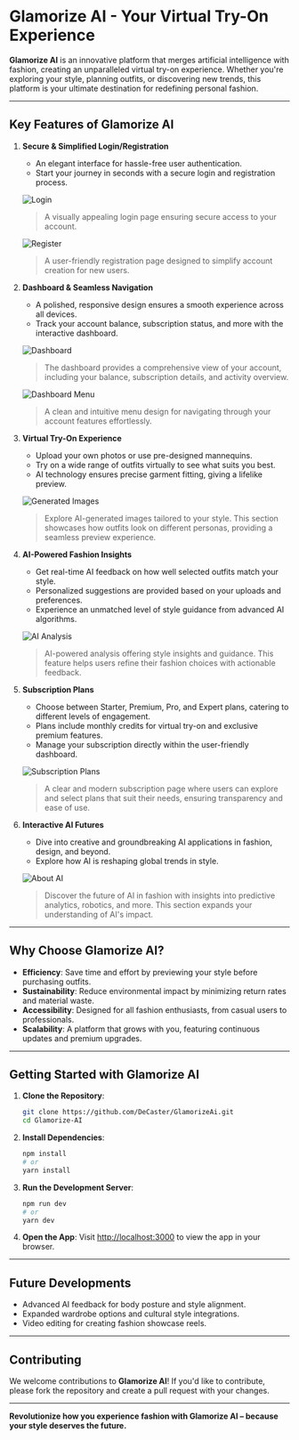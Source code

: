 # Glamorize AI - Your Virtual Try-On Experience

**Glamorize AI** is an innovative platform that merges artificial intelligence with fashion, creating an unparalleled virtual try-on experience. Whether you're exploring your style, planning outfits, or discovering new trends, this platform is your ultimate destination for redefining personal fashion.

---

## Key Features of Glamorize AI

1. **Secure & Simplified Login/Registration**
   - An elegant interface for hassle-free user authentication.
   - Start your journey in seconds with a secure login and registration process.

   ![Login](/projectImages/login.png)
   > A visually appealing login page ensuring secure access to your account.

   ![Register](/projectImages/register.png)
   > A user-friendly registration page designed to simplify account creation for new users.
2. **Dashboard & Seamless Navigation**
   - A polished, responsive design ensures a smooth experience across all devices.
   - Track your account balance, subscription status, and more with the interactive dashboard.

   ![Dashboard](/projectImages/dashboard.png)
   > The dashboard provides a comprehensive view of your account, including your balance, subscription details, and activity overview.

   ![Dashboard Menu](/projectImages/dashboardMenu.png)
   > A clean and intuitive menu design for navigating through your account features effortlessly.
   
3. **Virtual Try-On Experience**
   - Upload your own photos or use pre-designed mannequins.
   - Try on a wide range of outfits virtually to see what suits you best.
   - AI technology ensures precise garment fitting, giving a lifelike preview.

   ![Generated Images](/projectImages/firstAttend.png)
   > Explore AI-generated images tailored to your style. This section showcases how outfits look on different personas, providing a seamless preview experience.

4. **AI-Powered Fashion Insights**
   - Get real-time AI feedback on how well selected outfits match your style.
   - Personalized suggestions are provided based on your uploads and preferences.
   - Experience an unmatched level of style guidance from advanced AI algorithms.

   ![AI Analysis](/projectImages/glamorizeAiConsequensience.png)
   > AI-powered analysis offering style insights and guidance. This feature helps users refine their fashion choices with actionable feedback.

5. **Subscription Plans**
   - Choose between Starter, Premium, Pro, and Expert plans, catering to different levels of engagement.
   - Plans include monthly credits for virtual try-on and exclusive premium features.
   - Manage your subscription directly within the user-friendly dashboard.

   ![Subscription Plans](/projectImages/subscription.png)
   > A clear and modern subscription page where users can explore and select plans that suit their needs, ensuring transparency and ease of use.


6. **Interactive AI Futures**
   - Dive into creative and groundbreaking AI applications in fashion, design, and beyond.
   - Explore how AI is reshaping global trends in style.

   ![About AI](/projectImages/aboutAi.png)
   > Discover the future of AI in fashion with insights into predictive analytics, robotics, and more. This section expands your understanding of AI's impact.

---

## Why Choose Glamorize AI?

- **Efficiency**: Save time and effort by previewing your style before purchasing outfits.
- **Sustainability**: Reduce environmental impact by minimizing return rates and material waste.
- **Accessibility**: Designed for all fashion enthusiasts, from casual users to professionals.
- **Scalability**: A platform that grows with you, featuring continuous updates and premium upgrades.

---

## Getting Started with Glamorize AI

1. **Clone the Repository**:
   ```bash
   git clone https://github.com/DeCaster/GlamorizeAi.git
   cd Glamorize-AI
   ```

2. **Install Dependencies**:
   ```bash
   npm install
   # or
   yarn install
   ```

3. **Run the Development Server**:
   ```bash
   npm run dev
   # or
   yarn dev
   ```

4. **Open the App**:
   Visit [http://localhost:3000](http://localhost:3000) to view the app in your browser.

---

## Future Developments

- Advanced AI feedback for body posture and style alignment.
- Expanded wardrobe options and cultural style integrations.
- Video editing for creating fashion showcase reels.

---

## Contributing

We welcome contributions to **Glamorize AI**! If you'd like to contribute, please fork the repository and create a pull request with your changes.

---

**Revolutionize how you experience fashion with Glamorize AI – because your style deserves the future.**
